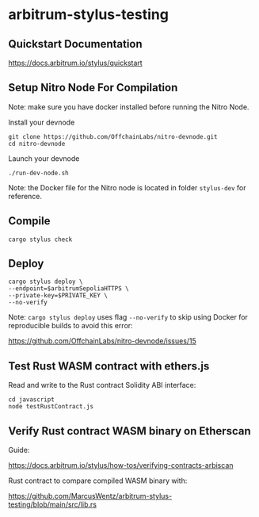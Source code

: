 # arbitrum-stylus-testing

## Quickstart Documentation

https://docs.arbitrum.io/stylus/quickstart

## Setup Nitro Node For Compilation

Note: make sure you have docker installed before running the Nitro Node.

Install your devnode
```shell
git clone https://github.com/OffchainLabs/nitro-devnode.git
cd nitro-devnode
```
Launch your devnode
```shell
./run-dev-node.sh
```

Note: the Docker file for the Nitro node is located in folder `stylus-dev` for reference. 

## Compile

```shell
cargo stylus check
```

## Deploy

```shell
cargo stylus deploy \
--endpoint=$arbitrumSepoliaHTTPS \
--private-key=$PRIVATE_KEY \
--no-verify
``` 

Note: `cargo stylus deploy` uses flag `--no-verify` to skip using Docker for reproducible builds to avoid this error:

https://github.com/OffchainLabs/nitro-devnode/issues/15

## Test Rust WASM contract with ethers.js

Read and write to the Rust contract Solidity ABI interface:

```shell
cd javascript
node testRustContract.js
```

## Verify Rust contract WASM binary on Etherscan

Guide:

https://docs.arbitrum.io/stylus/how-tos/verifying-contracts-arbiscan

Rust contract to compare compiled WASM binary with:

https://github.com/MarcusWentz/arbitrum-stylus-testing/blob/main/src/lib.rs
